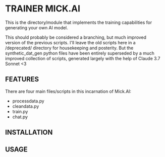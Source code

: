 TRAINER MICK.AI
=========

This is the directory/module that implements the training capabilities for generating your own AI model.

This should probably be considered a branching, but much improved version of the previous scripts. I'll leave the old scripts here in a /deprecated/ directory for housekeeping and posterity. But the synthetic_dat_gen python files have been entirely superseded by a much improved collection of scripts, generated largely with the help of Claude 3.7 Sonnet \<3


FEATURES
-------------
There are four main files/scripts in this incarnation of Mick.AI: 
* processdata.py
* cleandata.py
* train.py
* chat.py




INSTALLATION
-------------



USAGE
------------
